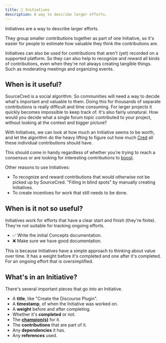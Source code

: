 ```yaml
---
title: 🙋 Initiatives
description: A way to describe larger efforts.
---
```


Initiatives are a way to describe larger efforts.

They group smaller contributions together as part of one Initiative, so it's
easier for people to estimate how valuable they think the contributions are.

Initiatives can also be used for contributions that aren't (yet) recorded on a
supported platform. So they can also help to recognize and reward all kinds
of contributions, even when they're not always creating tangible things. Such as
moderating meetings and organizing events.

## When is it useful?

SourceCred is a social algorithm. So communities will need
a way to decide what's important and valuable to them. Doing this for thousands
of separate contributions is really difficult and time consuming. For larger
projects it quickly becomes impossible to keep track of. It's also fairly
unnatural. How would you decide what a single forum topic contributed to your
project, without looking at the context and bigger picture?

With Initiatives, we can look at how much an Initiative seems to be worth, and
let the algorithm do the heavy lifting to figure out how much [Cred] all these
individual contributions should have.

This should come in handy regardless of whether you're trying to reach a
consensus or are looking for interesting contributions to [boost][boosting].

Other reasons to use Initiatives:

- To recognize and reward contributions that would otherwise not be picked up by
  SourceCred. "Filling in blind spots" by manually creating Initiatives.
- To create incentives for work that still needs to be done.

## When is it not so useful?

Initiatives work for efforts that have a clear start and finish (they're
finite). They're not suitable for tracking ongoing efforts.

- ✅ Write the initial Concepts documentation.
- ❌ Make sure we have good documentation.

This is because Initiatives have a simple approach to thinking about value over
time. It has a weight before it's completed and one after it's completed. For an
ongoing effort that is oversimplified.

## What's in an Initiative?

There's several important pieces that go into an Initiative.

- A **title**, like "Create the Discourse Plugin".
- A **timestamp**, of when the Initiative was worked on.
- A **weight** before and after completing.
- Whether it's **completed** or not.
- The **[champion(s)][champion]** for it.
- The **contributions** that are part of it.
- Any **dependencies** it has.
- Any **references** used.


[cred]: ../beta/cred.md
[champion]: champion.md
[boosting]: boosting.md

